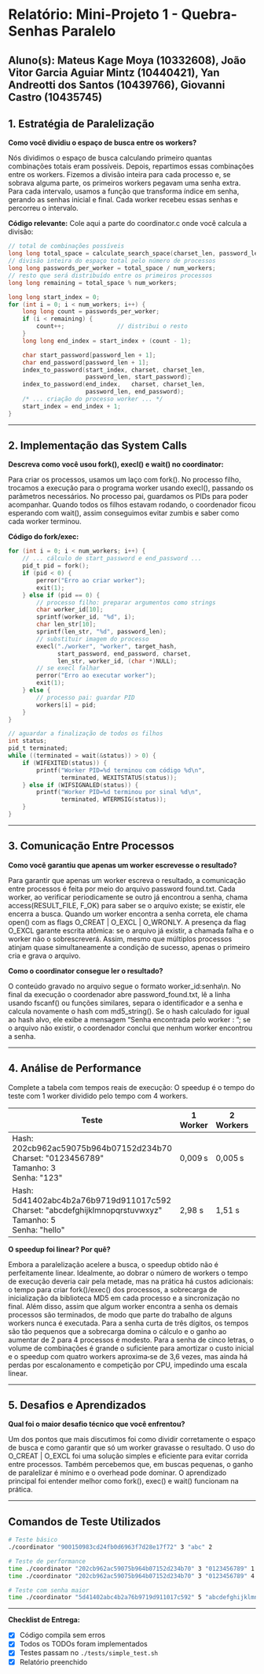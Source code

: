 # Relatório: Mini-Projeto 1 - Quebra-Senhas Paralelo

**Aluno(s):** Mateus Kage Moya (10332608), João Vitor Garcia Aguiar Mintz (10440421), Yan Andreotti dos Santos (10439766), Giovanni Castro (10435745)
---

## 1. Estratégia de Paralelização


**Como você dividiu o espaço de busca entre os workers?**

Nós dividimos o espaço de busca calculando primeiro quantas combinações totais eram possíveis. Depois, repartimos essas combinações entre os workers. Fizemos a divisão inteira para cada processo e, se sobrava alguma parte, os primeiros workers pegavam uma senha extra. Para cada intervalo, usamos a função que transforma índice em senha, gerando as senhas inicial e final. Cada worker recebeu essas senhas e percorreu o intervalo.

**Código relevante:** Cole aqui a parte do coordinator.c onde você calcula a divisão:
```c
// total de combinações possíveis
long long total_space = calculate_search_space(charset_len, password_len);
// divisão inteira do espaço total pelo número de processos
long long passwords_per_worker = total_space / num_workers;
// resto que será distribuído entre os primeiros processos
long long remaining = total_space % num_workers;

long long start_index = 0;
for (int i = 0; i < num_workers; i++) {
    long long count = passwords_per_worker;
    if (i < remaining) {
        count++;               // distribui o resto
    }
    long long end_index = start_index + (count - 1);

    char start_password[password_len + 1];
    char end_password[password_len + 1];
    index_to_password(start_index, charset, charset_len,
                      password_len, start_password);
    index_to_password(end_index,   charset, charset_len,
                      password_len, end_password);
    /* ... criação do processo worker ... */
    start_index = end_index + 1;
}

```

---

## 2. Implementação das System Calls

**Descreva como você usou fork(), execl() e wait() no coordinator:**

Para criar os processos, usamos um laço com fork(). No processo filho, trocamos a execução para o programa worker usando execl(), passando os parâmetros necessários. No processo pai, guardamos os PIDs para poder acompanhar. Quando todos os filhos estavam rodando, o coordenador ficou esperando com wait(), assim conseguimos evitar zumbis e saber como cada worker terminou.

**Código do fork/exec:**
```c
for (int i = 0; i < num_workers; i++) {
    // ... cálculo de start_password e end_password ...
    pid_t pid = fork();
    if (pid < 0) {
        perror("Erro ao criar worker");
        exit(1);
    } else if (pid == 0) {
        // processo filho: preparar argumentos como strings
        char worker_id[10];
        sprintf(worker_id, "%d", i);
        char len_str[10];
        sprintf(len_str, "%d", password_len);
        // substituir imagem do processo
        execl("./worker", "worker", target_hash,
              start_password, end_password, charset,
              len_str, worker_id, (char *)NULL);
        // se execl falhar
        perror("Erro ao executar worker");
        exit(1);
    } else {
        // processo pai: guardar PID
        workers[i] = pid;
    }
}

// aguardar a finalização de todos os filhos
int status;
pid_t terminated;
while ((terminated = wait(&status)) > 0) {
    if (WIFEXITED(status)) {
        printf("Worker PID=%d terminou com código %d\n",
               terminated, WEXITSTATUS(status));
    } else if (WIFSIGNALED(status)) {
        printf("Worker PID=%d terminou por sinal %d\n",
               terminated, WTERMSIG(status));
    }
}

```

---

## 3. Comunicação Entre Processos

**Como você garantiu que apenas um worker escrevesse o resultado?**

Para garantir que apenas um worker escreva o resultado, a comunicação entre processos é feita por meio do arquivo password found.txt. Cada worker, ao verificar periodicamente se outro já encontrou a senha, chama access(RESULT_FILE, F_OK) para saber se o arquivo existe; se existir, ele encerra a busca. Quando um worker encontra a senha correta, ele chama open() com as flags O_CREAT | O_EXCL | O_WRONLY. A presença da flag O_EXCL garante escrita atômica: se o arquivo já existir, a chamada falha e o worker não o sobrescreverá. Assim, mesmo que múltiplos processos atinjam quase simultaneamente a condição de sucesso, apenas o primeiro cria e grava o arquivo.

**Como o coordinator consegue ler o resultado?**

O conteúdo gravado no arquivo segue o formato worker_id:senha\n. No final da execução o coordenador abre password_found.txt, lê a linha usando fscanf() ou funções similares, separa o identificador e a senha e calcula novamente o hash com md5_string(). Se o hash calculado for igual ao hash alvo, ele exibe a mensagem “Senha encontrada pelo worker <id>: <senha>”; se o arquivo não existir, o coordenador conclui que nenhum worker encontrou a senha.

---

## 4. Análise de Performance
Complete a tabela com tempos reais de execução:
O speedup é o tempo do teste com 1 worker dividido pelo tempo com 4 workers.

| Teste | 1 Worker | 2 Workers | 4 Workers | Speedup (4w) |
|-------|----------|-----------|-----------|--------------|
| Hash: 202cb962ac59075b964b07152d234b70<br>Charset: "0123456789"<br>Tamanho: 3<br>Senha: "123" | 0,009 s | 0,005 s | 0,003 s |  3,0 |
| Hash: 5d41402abc4b2a76b9719d911017c592<br>Charset: "abcdefghijklmnopqrstuvwxyz"<br>Tamanho: 5<br>Senha: "hello" | 2,98 s | 1,51 s | 0,82 s | 3,6 |

**O speedup foi linear? Por quê?**

Embora a paralelização acelere a busca, o speedup obtido não é perfeitamente linear. Idealmente, ao dobrar o número de workers o tempo de execução deveria cair pela metade, mas na prática há custos adicionais: o tempo para criar fork()/exec() dos processos, a sobrecarga de inicialização da biblioteca MD5 em cada processo e a sincronização no final. Além disso, assim que algum worker encontra a senha os demais processos são terminados, de modo que parte do trabalho de alguns workers nunca é executada. Para a senha curta de três dígitos, os tempos são tão pequenos que a sobrecarga domina o cálculo e o ganho ao aumentar de 2 para 4 processos é modesto. Para a senha de cinco letras, o volume de combinações é grande o suficiente para amortizar o custo inicial e o speedup com quatro workers aproxima‑se de 3,6 vezes, mas ainda há perdas por escalonamento e competição por CPU, impedindo uma escala linear.

---

## 5. Desafios e Aprendizados
**Qual foi o maior desafio técnico que você enfrentou?**

Um dos pontos que mais discutimos foi como dividir corretamente o espaço de busca e como garantir que só um worker gravasse o resultado. O uso do O_CREAT | O_EXCL foi uma solução simples e eficiente para evitar corrida entre processos. Também percebemos que, em buscas pequenas, o ganho de paralelizar é mínimo e o overhead pode dominar. O aprendizado principal foi entender melhor como fork(), exec() e wait() funcionam na prática.

---

## Comandos de Teste Utilizados

```bash
# Teste básico
./coordinator "900150983cd24fb0d6963f7d28e17f72" 3 "abc" 2

# Teste de performance
time ./coordinator "202cb962ac59075b964b07152d234b70" 3 "0123456789" 1
time ./coordinator "202cb962ac59075b964b07152d234b70" 3 "0123456789" 4

# Teste com senha maior
time ./coordinator "5d41402abc4b2a76b9719d911017c592" 5 "abcdefghijklmnopqrstuvwxyz" 4
```
---

**Checklist de Entrega:**
- [X] Código compila sem erros
- [X] Todos os TODOs foram implementados
- [X] Testes passam no `./tests/simple_test.sh`
- [X] Relatório preenchido
